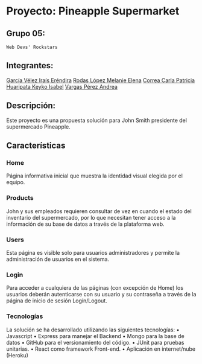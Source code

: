 # Proyecto: Pineapple Supermarket

## Grupo 05:
    
    Web Devs' Rockstars

## Integrantes:
[García Vélez Iraís Eréndira](https://www.linkedin.com/in/erendira-garciav)
[Rodas López Melanie Elena](https://www.linkedin.com/in/Melanie-RodasLo)
[Correa Carla Patricia](https://www.linkedin.com/in/carlasanchezcorrea/Sanchez)
[Huaripata Keyko Isabel](https://www.linkedin.com/in/isabel-tello-huaripata/Tello)
[Vargas Pérez Andrea](https://www.linkedin.com/in/andrea-vargas-perez/)

## Descripción:
    
Este proyecto es una propuesta solución para John Smith presidente del supermercado Pineapple.

## Características

### Home

Página informativa inicial que muestra la identidad visual elegida por el equipo. 

### Products

John y sus empleados requieren consultar de vez en cuando el estado del inventario del supermercado, por lo que necesitan tener acceso a la información de su base de datos a través de la plataforma web. 

### Users

Esta página es visible solo para usuarios administradores y permite la administración de usuarios en el sistema. 

### Login 

 Para acceder a cualquiera de las páginas (con excepción de Home) los usuarios deberán autenticarse con su usuario y su contraseña a través de la página de inicio de sesión Logín/Logout.

### Tecnologías

La solución se ha desarrollado utilizando las siguientes tecnologías:
•	Javascript
•	Express para manejar el Backend 
•	Mongo para la base de datos 
•	GitHub para el versionamiento del código.
•	JUnit para pruebas unitarias.
•	React como framework Front-end.
•	Aplicación en internet/nube (Heroku)








